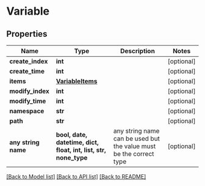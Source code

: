 # Variable


## Properties
Name | Type | Description | Notes
------------ | ------------- | ------------- | -------------
**create_index** | **int** |  | [optional] 
**create_time** | **int** |  | [optional] 
**items** | [**VariableItems**](VariableItems.md) |  | [optional] 
**modify_index** | **int** |  | [optional] 
**modify_time** | **int** |  | [optional] 
**namespace** | **str** |  | [optional] 
**path** | **str** |  | [optional] 
**any string name** | **bool, date, datetime, dict, float, int, list, str, none_type** | any string name can be used but the value must be the correct type | [optional]

[[Back to Model list]](../README.md#documentation-for-models) [[Back to API list]](../README.md#documentation-for-api-endpoints) [[Back to README]](../README.md)


